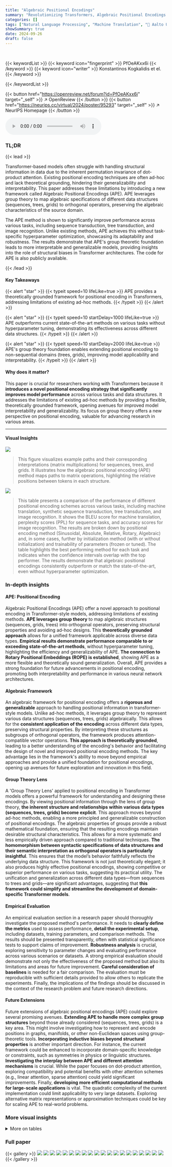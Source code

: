 ```yaml
---
title: "Algebraic Positional Encodings"
summary: "Revolutionizing Transformers, Algebraic Positional Encodings (APE) offers a theory-first approach to positional encoding, outperforming state-of-the-art methods without hyperparameter tuning across va..."
categories: []
tags: ["Natural Language Processing", "Machine Translation", "🏢 Aalto University",]
showSummary: true
date: 2024-09-26
draft: false
---
```


<br>

{{< keywordList >}}
{{< keyword icon="fingerprint" >}} PfOeAKxx6i {{< /keyword >}}
{{< keyword icon="writer" >}} Konstantinos Kogkalidis et el. {{< /keyword >}}
 
{{< /keywordList >}}

{{< button href="https://openreview.net/forum?id=PfOeAKxx6i" target="_self" >}}
↗ OpenReview
{{< /button >}}
{{< button href="https://neurips.cc/virtual/2024/poster/95293" target="_self" >}}
↗ NeurIPS Homepage
{{< /button >}}


<audio controls>
    <source src="https://ai-paper-reviewer.com/PfOeAKxx6i/podcast.wav" type="audio/wav">
    Your browser does not support the audio element.
</audio>


### TL;DR


{{< lead >}}

Transformer-based models often struggle with handling structural information in data due to the inherent permutation invariance of dot-product attention. Existing positional encoding techniques are often ad-hoc and lack theoretical grounding, hindering their generalizability and interpretability. This paper addresses these limitations by introducing a new framework called Algebraic Positional Encodings (APE).  APE leverages group theory to map algebraic specifications of different data structures (sequences, trees, grids) to orthogonal operators, preserving the algebraic characteristics of the source domain.



The APE method is shown to significantly improve performance across various tasks, including sequence transduction, tree transduction, and image recognition. Unlike existing methods, APE achieves this without task-specific hyperparameter optimization, showcasing its adaptability and robustness. The results demonstrate that APE's group theoretic foundation leads to more interpretable and generalizable models, providing insights into the role of structural biases in Transformer architectures.  The code for APE is also publicly available.

{{< /lead >}}


#### Key Takeaways

{{< alert "star" >}}
{{< typeit speed=10 lifeLike=true >}} APE provides a theoretically grounded framework for positional encoding in Transformers, addressing limitations of existing ad-hoc methods. {{< /typeit >}}
{{< /alert >}}

{{< alert "star" >}}
{{< typeit speed=10 startDelay=1000 lifeLike=true >}} APE outperforms current state-of-the-art methods on various tasks without hyperparameter tuning, demonstrating its effectiveness across different data structures. {{< /typeit >}}
{{< /alert >}}

{{< alert "star" >}}
{{< typeit speed=10 startDelay=2000 lifeLike=true >}} APE's group theory foundation enables extending positional encoding to non-sequential domains (trees, grids), improving model applicability and interpretability. {{< /typeit >}}
{{< /alert >}}

#### Why does it matter?
This paper is crucial for researchers working with Transformers because it **introduces a novel positional encoding strategy that significantly improves model performance** across various tasks and data structures.  It addresses the limitations of existing ad-hoc methods by providing a flexible, theoretically grounded framework, opening avenues for improved model interpretability and generalizability.  Its focus on group theory offers a new perspective on positional encoding, valuable for advancing research in various areas.

------
#### Visual Insights



![](https://ai-paper-reviewer.com/PfOeAKxx6i/figures_6_1.jpg)

> This figure visualizes example paths and their corresponding interpretations (matrix multiplications) for sequences, trees, and grids.  It illustrates how the algebraic positional encoding (APE) method maps paths to matrix operations, highlighting the relative positions between tokens in each structure.





![](https://ai-paper-reviewer.com/PfOeAKxx6i/tables_8_1.jpg)

> This table presents a comparison of the performance of different positional encoding schemes across various tasks, including machine translation, synthetic sequence transduction, tree transduction, and image recognition.  It shows the BLEU score for machine translation, perplexity scores (PPL) for sequence tasks, and accuracy scores for image recognition.  The results are broken down by positional encoding method (Sinusoidal, Absolute, Relative, Rotary, Algebraic) and, in some cases, further by initialization method (with or without initialization) and trainability of parameters (frozen or tuned).  The table highlights the best performing method for each task and indicates when the confidence intervals overlap with the top performer. The results demonstrate that algebraic positional encodings consistently outperform or match the state-of-the-art, even without hyperparameter optimization.





### In-depth insights


#### APE: Positional Encoding
Algebraic Positional Encodings (APE) offer a novel approach to positional encoding in Transformer-style models, addressing limitations of existing methods.  **APE leverages group theory** to map algebraic structures (sequences, grids, trees) into orthogonal operators, preserving structural properties and avoiding ad-hoc designs. This **theoretically grounded approach** allows for a unified framework applicable across diverse data types.  **Empirical results demonstrate performance comparable to or exceeding state-of-the-art methods**, without hyperparameter tuning, highlighting the efficiency and generalizability of APE.  **The connection to Rotary Positional Embeddings (ROPE) is established**, showing APE as a more flexible and theoretically sound generalization. Overall, APE provides a strong foundation for future advancements in positional encoding, promoting both interpretability and performance in various neural network architectures.

#### Algebraic Framework
An algebraic framework for positional encoding offers a **rigorous and generalizable** approach to handling positional information in transformer-style models. Unlike ad-hoc methods, it leverages group theory to represent various data structures (sequences, trees, grids) algebraically.  This allows for the **consistent application of the encoding** across different data types, preserving structural properties. By interpreting these structures as subgroups of orthogonal operators, the framework produces attention-compatible vector operations.  **This approach is theoretically grounded**, leading to a better understanding of the encoding's behavior and facilitating the design of novel and improved positional encoding methods. The key advantage lies in the framework's ability to move beyond empirical approaches and provide a unified foundation for positional encodings, opening up avenues for future exploration and innovation in this field.

#### Group Theory Lens
A 'Group Theory Lens' applied to positional encoding in Transformer models offers a powerful framework for understanding and designing these encodings.  By viewing positional information through the lens of group theory, **the inherent structure and relationships within various data types (sequences, trees, grids) become explicit**. This approach moves beyond ad-hoc methods, enabling a more principled and generalizable construction of positional encodings.  The algebraic properties of groups provide a robust mathematical foundation, ensuring that the resulting encodings maintain desirable structural characteristics.  This allows for a more systematic and less empirically driven approach compared to traditional techniques. **The homomorphism between syntactic specifications of data structures and their semantic interpretation as orthogonal operators is particularly insightful**. This ensures that the model’s behavior faithfully reflects the underlying data structure. This framework is not just theoretically elegant; it also produces highly effective positional encodings, showing competitive or superior performance on various tasks, suggesting its practical utility.  The unification and generalization across different data types—from sequences to trees and grids—are significant advantages, suggesting that **this framework could simplify and streamline the development of domain-specific Transformer models**.

#### Empirical Evaluation
An empirical evaluation section in a research paper should thoroughly investigate the proposed method's performance.  It needs to **clearly define the metrics** used to assess performance, **detail the experimental setup**, including datasets, training parameters, and comparison methods.  The results should be presented transparently, often with statistical significance tests to support claims of improvement. **Robustness analysis** is crucial, exploring sensitivity to parameter changes and evaluating performance across various scenarios or datasets.  A strong empirical evaluation should demonstrate not only the effectiveness of the proposed method but also its limitations and areas for future improvement.  **Careful consideration of baselines** is needed for a fair comparison. The evaluation must be reproducible with sufficient details provided to allow others to replicate the experiments.  Finally, the implications of the findings should be discussed in the context of the research problem and future research directions.

#### Future Extensions
Future extensions of algebraic positional encodings (APE) could explore several promising avenues. **Extending APE to handle more complex group structures** beyond those already considered (sequences, trees, grids) is a key area.  This might involve investigating how to represent and encode positions in graphs, manifolds, or other non-Euclidean spaces using group-theoretic tools.  **Incorporating inductive biases beyond structural properties** is another important direction.  For instance, the current framework could be enhanced to incorporate domain-specific knowledge or constraints, such as symmetries in physics or linguistic structures.  **Investigating the interplay between APE and different attention mechanisms** is crucial. While the paper focuses on dot-product attention, exploring compatibility and potential benefits with other attention schemes (e.g., linear attention, sparse attention) could yield significant improvements.  Finally, **developing more efficient computational methods for large-scale applications** is vital.  The quadratic complexity of the current implementation could limit applicability to very large datasets. Exploring alternative matrix representations or approximation techniques could be key for scaling APE to real-world problems.


### More visual insights




<details>
<summary>More on tables
</summary>


![](https://ai-paper-reviewer.com/PfOeAKxx6i/tables_8_2.jpg)
> This table presents the quantitative results of the experiments conducted in the paper, comparing the performance of Algebraic Positional Encodings (APE) against several strong baselines across various tasks involving sequences, trees, and images.  For each task and method, the table reports the performance metric (BLEU for machine translation and sequence transduction tasks, perplexity for algorithmic tree manipulation, and accuracy for image recognition).  The results show APE achieving competitive or superior performance in most cases, highlighting its robustness and generalizability.

![](https://ai-paper-reviewer.com/PfOeAKxx6i/tables_8_3.jpg)
> This table presents a comparison of the performance of different positional encoding methods across various tasks, including machine translation, synthetic sequence transduction, tree transduction, and image recognition.  For each task, multiple metrics (BLEU score for machine translation, perplexity for synthetic tasks, and accuracy for image recognition) and methods (Sinusoidal, Absolute, Relative, Rotary, Algebraic with and without initialization) are shown, with their performance and confidence intervals. The best-performing model for each task is highlighted.

![](https://ai-paper-reviewer.com/PfOeAKxx6i/tables_13_1.jpg)
> This table lists the hyperparameters used in the experiments described in the paper, broken down by experiment type (NMT, Transduction, Image).  It shows the specific values used for parameters such as convolution size, embedding size, feedforward size (for encoder and decoder), activation function, number of layers and heads, normalization method, and the position of normalization (pre or post). These settings were chosen to enable a fair and comparable evaluation across the different tasks.

</details>




### Full paper

{{< gallery >}}
<img src="https://ai-paper-reviewer.com/PfOeAKxx6i/1.png" class="grid-w50 md:grid-w33 xl:grid-w25" />
<img src="https://ai-paper-reviewer.com/PfOeAKxx6i/2.png" class="grid-w50 md:grid-w33 xl:grid-w25" />
<img src="https://ai-paper-reviewer.com/PfOeAKxx6i/3.png" class="grid-w50 md:grid-w33 xl:grid-w25" />
<img src="https://ai-paper-reviewer.com/PfOeAKxx6i/4.png" class="grid-w50 md:grid-w33 xl:grid-w25" />
<img src="https://ai-paper-reviewer.com/PfOeAKxx6i/5.png" class="grid-w50 md:grid-w33 xl:grid-w25" />
<img src="https://ai-paper-reviewer.com/PfOeAKxx6i/6.png" class="grid-w50 md:grid-w33 xl:grid-w25" />
<img src="https://ai-paper-reviewer.com/PfOeAKxx6i/7.png" class="grid-w50 md:grid-w33 xl:grid-w25" />
<img src="https://ai-paper-reviewer.com/PfOeAKxx6i/8.png" class="grid-w50 md:grid-w33 xl:grid-w25" />
<img src="https://ai-paper-reviewer.com/PfOeAKxx6i/9.png" class="grid-w50 md:grid-w33 xl:grid-w25" />
<img src="https://ai-paper-reviewer.com/PfOeAKxx6i/10.png" class="grid-w50 md:grid-w33 xl:grid-w25" />
<img src="https://ai-paper-reviewer.com/PfOeAKxx6i/11.png" class="grid-w50 md:grid-w33 xl:grid-w25" />
<img src="https://ai-paper-reviewer.com/PfOeAKxx6i/12.png" class="grid-w50 md:grid-w33 xl:grid-w25" />
<img src="https://ai-paper-reviewer.com/PfOeAKxx6i/13.png" class="grid-w50 md:grid-w33 xl:grid-w25" />
<img src="https://ai-paper-reviewer.com/PfOeAKxx6i/14.png" class="grid-w50 md:grid-w33 xl:grid-w25" />
<img src="https://ai-paper-reviewer.com/PfOeAKxx6i/15.png" class="grid-w50 md:grid-w33 xl:grid-w25" />
<img src="https://ai-paper-reviewer.com/PfOeAKxx6i/16.png" class="grid-w50 md:grid-w33 xl:grid-w25" />
<img src="https://ai-paper-reviewer.com/PfOeAKxx6i/17.png" class="grid-w50 md:grid-w33 xl:grid-w25" />
<img src="https://ai-paper-reviewer.com/PfOeAKxx6i/18.png" class="grid-w50 md:grid-w33 xl:grid-w25" />
<img src="https://ai-paper-reviewer.com/PfOeAKxx6i/19.png" class="grid-w50 md:grid-w33 xl:grid-w25" />
<img src="https://ai-paper-reviewer.com/PfOeAKxx6i/20.png" class="grid-w50 md:grid-w33 xl:grid-w25" />
{{< /gallery >}}